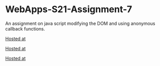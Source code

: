 # WebApps-S21-Assignment-7
An assignment on java script modifying the DOM and using anonymous callback functions.

[Hosted at](https://44-563-web-apps-s21.github.io/webapps-s21-assignment-7-akhilmallepally/treasure.html)

[Hosted at](https://44-563-web-apps-s21.github.io/webapps-s21-assignment-7-akhilmallepally/reaction.html)

[Hosted at](https://44-563-web-apps-s21.github.io/webapps-s21-assignment-7-akhilmallepally/listy.html)